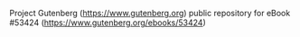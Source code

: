 Project Gutenberg (https://www.gutenberg.org) public repository for
eBook #53424 (https://www.gutenberg.org/ebooks/53424)
